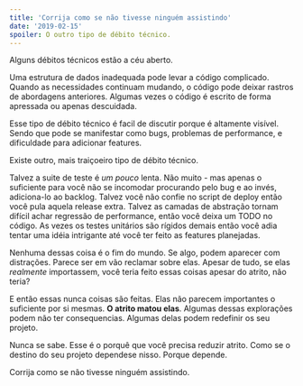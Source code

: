 ```yaml
---
title: 'Corrija como se não tivesse ninguém assistindo'
date: '2019-02-15'
spoiler: O outro tipo de débito técnico.
---
```


Alguns débitos técnicos estão a céu aberto.

Uma estrutura de dados inadequada pode levar a código complicado. Quando as necessidades continuam mudando, o código pode deixar rastros de abordagens anteriores. Algumas vezes o código é escrito de forma apressada ou apenas descuidada.

Esse tipo de débito técnico é facil de discutir porque é altamente visível. Sendo que pode se manifestar como bugs, problemas de performance, e dificuldade para adicionar features.

Existe outro, mais traiçoeiro tipo de débito técnico.

Talvez a suite de teste é *um pouco* lenta. Não muito - mas apenas o suficiente para você não se incomodar procurando pelo bug e ao invés, adiciona-lo ao backlog. Talvez você não confie no script de deploy então você pula aquela release extra. Talvez as camadas de abstração tornam difícil achar regressão de performance, então você deixa um TODO no código. As vezes os testes unitários são rígidos demais então você adia tentar uma idéia intrigante até você ter feito as features planejadas.

Nenhuma dessas coisa é o fim do mundo. Se algo, podem aparecer com distrações. Parece ser em vão reclamar sobre elas. Apesar de tudo, se elas *realmente* importassem, você teria feito essas coisas apesar do atrito, não teria?

E então essas nunca coisas são feitas. Elas não parecem importantes o suficiente por si mesmas. **O atrito matou elas**. Algumas dessas explorações podem não ter consequencias. Algumas delas podem redefinir os seu projeto.

Nunca se sabe. Esse é o porquê que você precisa reduzir atrito. Como se o destino do seu projeto dependese nisso. Porque depende.

Corrija como se não tivesse ninguém assistindo.